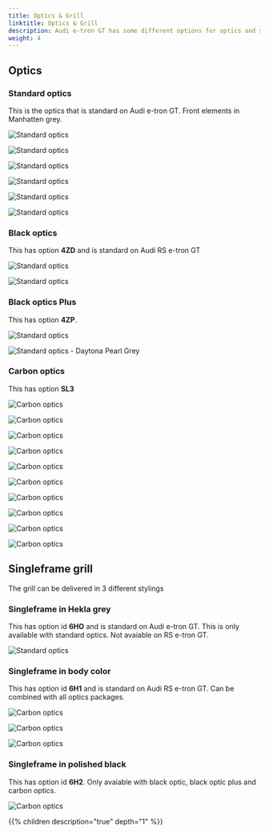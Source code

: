 ```yaml
---
title: Optics & Grill
linktitle: Optics & Grill
description: Audi e-tron GT has some different options for optics and single frame grill
weight: 4
---
```





## Optics


### Standard optics

This is the optics that is standard on Audi e-tron GT. Front elements in Manhatten grey.

![Standard optics](standardoptics_singleframebody_1.jpg "Standard optics with singleframe grill in body color (Kemora)")

![Standard optics](standardoptics_singleframebody_2.jpg "Standard optics with singleframe grill in body color (Suzuka)")

![Standard optics](standardoptics_singleframebody_3.jpg "Standard optics with singleframe grill in body color (Mythos)")

![Standard optics](standardoptics_singleframehekla_2.jpg "Standard optics with singleframe grill in hekla grey")

![Standard optics](standardoptics_singleframehekla_3.jpg "Standard optics with singleframe grill in hekla grey")

![Standard optics](standardoptics_singleframehekla_4.jpg "Daytona Grey with standard optics and singleframe grill in hekla grey")

### Black optics

This has option **4ZD** and is standard on Audi RS e-tron GT

![Standard optics](blackoptics_singleframebody_1.jpg "Black optics with singleframe grill in body color (Mythos)")

![Standard optics](blackoptics_singleframebody_2.jpg "Black optics with singleframe grill in body color (Mythos)")

### Black optics Plus

This has option **4ZP**.

![Standard optics](blackopticsplus_singleframebody_1.jpg "Black optics plus with singleframe grill in body color (Ascari)")

![Standard optics - Daytona Pearl Grey](singleframe_bodycolor_2.jpg "Black optics plus with body color single frame grill by Auditography")

### Carbon optics

This has option **SL3**

![Carbon optics ](carbonoptics_singleframebody_1.jpg "Carbon optics with body color single frame grill")

![Carbon optics ](carbonoptics_singleframebody_2.jpg "Carbon optics with body color single frame grill")

![Carbon optics ](carbonoptics_singleframebody_3.jpg "Carbon optics with body color single frame grill")

![Carbon optics](carbonoptics_singleframeblack_1.jpg "Carbon optics with black single frame grill and black rings")

![Carbon optics](carbonoptics_singleframeblack_2.jpg "Carbon optics with black single frame grill and black rings")

![Carbon optics](carbonoptics_singleframeblack_3.jpg "Carbon optics with black single frame grill and black rings")

![Carbon optics](carbonoptics_singleframeblack_4.jpg "Carbon optics with black single frame grill and black rings")

![Carbon optics](carbonoptics_singleframeblack_5.jpg "Carbon optics with black badges and carbon details on diffusor")

![Carbon optics](carbonoptics_singleframeblack_6.jpg "Carbon optics with carbon details above diffusor")

![Carbon optics](carbonoptics_singleframeblack_7.jpg "Carbon optics with carbon details in door")

## Singleframe grill

The grill can be delivered in 3 different stylings

### Singleframe in Hekla grey

This has option id **6HO** and is standard on Audi e-tron GT. This is only available with standard optics. Not avaiable on RS e-tron GT.

![Standard optics](standardoptics_singleframehekla_1.jpg "Standard optics with singleframe grill in hekla grey")

### Singleframe in body color

This has option id **6H1** and is standard on Audi RS e-tron GT. Can be combined with all optics packages. 

![Carbon optics ](carbonoptics_singleframebody_1.jpg "Carbon optics with body color single frame grill")

![Carbon optics ](carbonoptics_singleframebody_2.jpg "Carbon optics with body color single frame grill")

![Carbon optics ](carbonoptics_singleframebody_3.jpg "Carbon optics with body color single frame grill")

### Singleframe in polished black

This has option id **6H2**. Only avaiable with black optic, black optic plus and carbon optics.

![Carbon optics](carbonoptics_singleframeblack_1.jpg "Carbon optics with black single frame grill and black rings")

{{% children description="true" depth="1" %}}
